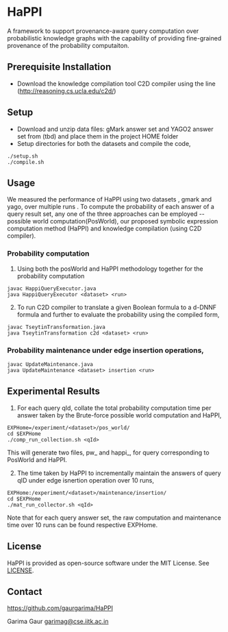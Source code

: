 # HaPPI
A framework to support provenance-aware query computation over probabilistic knowledge graphs with the capability of providing fine-grained provenance of
the probability computaiton.

## Prerequisite Installation

* Download the knowledge compilation tool C2D compiler using the line (http://reasoning.cs.ucla.edu/c2d/)

## Setup

* Download and unzip data files: gMark answer set and YAGO2 answer set from (tbd) and place them in the project HOME folder
* Setup directories for both the datasets and compile the code,
```
./setup.sh
./compile.sh
```

## Usage

We measured the performance of HaPPI using two datasets <dataset>, gmark and yago, over multiple runs <run>.
To compute the probability of each answer of a query result set, any one of the three approaches can be employed -- possible world computation(PosWorld),
our proposed symbolic expression computation method (HaPPI) and knowledge compilation (using C2D compiler).


### Probability computation

1. Using both the posWorld and HaPPI methodology together for the probability computation
```
javac HappiQueryExecutor.java
java HappiQueryExecutor <dataset> <run>
```
2. To run C2D compiler to translate a given Boolean formula to a d-DNNF formula and further to evaluate the probability using the compiled form,
```
javac TseytinTransformation.java
java TseytinTransformation c2d <dataset> <run>
```
### Probability maintenance under edge insertion operations,
```
javac UpdateMaintenance.java
java UpdateMaintenance <dataset> insertion <run>
```

## Experimental Results

1. For each query qId, collate the total probability computation time per answer taken by the Brute-force possible world computation and HaPPI,
```
EXPHome=/experiment/<dataset>/pos_world/
cd $EXPHome
./comp_run_collection.sh <qId>
```
This will generate two files, pw_<qID> and happi_<qId>, for query <qId> corresponding to PosWorld and HaPPI. 


2. The time taken by HaPPI to incrementally maintain the answers of query qID under edge isnertion operation over 10 runs,
```
EXPHome:/experiment/<dataset>/maintenance/insertion/
cd $EXPHome
./mat_run_collector.sh <qId>
```
Note that for each query answer set, the raw computation and maintenance time over 10 runs can be found respective EXPHome.

## License

HaPPI is provided as open-source software under the MIT License. See [LICENSE](LICENSE).

## Contact

https://github.com/gaurgarima/HaPPI

Garima Gaur <garimag@cse.iitk.ac.in>
